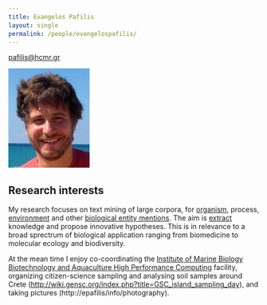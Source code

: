 ```yaml
---
title: Evangelos Pafilis
layout: single
permalink: /people/evangelospafilis/
---
```


<pafilis@hcmr.gr>


![Photo of Evangelos Pafilis](people_evangelospafilis.jpg)

## Research interests

My research focuses on text mining of large corpora, for [organism](http://organisms.hcmr.gr), process, [environment](environments.hcmr.gr) and other [biological entity mentions](http://reflect.ws).
The aim is [extract](http://extract.hcmr.gr) knowledge and propose innovative hypotheses. This is in relevance to a broad sprectrum of biological application ranging from biomedicine to molecular ecology and biodiversity. <br>

At the mean time I enjoy co-coordinating the [Institute of Marine Biology Biotechnology and Aquaculture High Performance Computing](http://hpc.hcmr.gr) facility, organizing citizen-science sampling and analysing soil samples around Crete (http://wiki.gensc.org/index.php?title=GSC_island_sampling_day), and taking pictures (http://epafilis/info/photography). <br>

<!--## Brief CV-->
